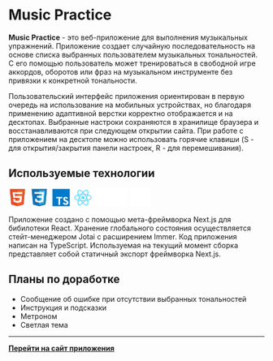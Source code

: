 # Music Practice
**Music Practice** - это веб-приложение для выполнения музыкальных упражнений. Приложение создает случайную последовательность на основе списка выбранных пользователем музыкальных тональностей. С его помощью пользователь может тренироваться в свободной игре аккордов, оборотов или фраз на музыкальном инструменте без привязки к конкретной тональности.

Пользовательский интерфейс приложения ориентирован в первую очередь на использование на мобильных устройствах, но благодаря применению адаптивной верстки корректно отображается и на десктопах. Выбранные настроки сохраняются в хранилище браузера и восстанавливаются при следующем открытии сайта. При работе с приложением на десктопе можно использовать горячие клавиши (S - для открытия/закрытия панели настроек, R - для перемешивания).

## Используемые технологии
<div>
  <img src="https://github.com/devicons/devicon/blob/master/icons/html5/html5-original.svg" title="HTML5" alt="HTML5" width="35" height="35"/>&nbsp;
  <img src="https://github.com/devicons/devicon/blob/master/icons/css3/css3-original.svg" title="CSS3" alt="CSS3" width="35" height="35"/>&nbsp;
  <img src="https://github.com/devicons/devicon/blob/master/icons/typescript/typescript-original.svg" title="TypeScript" alt="TypeScript" width="35" height="35"/>&nbsp;
  <img src="https://github.com/devicons/devicon/blob/master/icons/react/react-original.svg" title="React" alt="React" width="35" height="35"/>&nbsp;
  <img src="https://github.com/keepitdown/keepitdown/blob/main/next-js-logo.svg" title="Next.js" alt="Next.js" width="60" height="35"/>&nbsp;
  <img src="https://github.com/keepitdown/keepitdown/blob/main/jotai-logo.svg" title="Jotai" alt="Jotai" width="40" height="35" />&nbsp;
</div>

Приложение создано с помощью мета-фреймворка Next.js для бибилотеки React. Хранение глобального состояния осуществляется стейт-менеджером Jotai с расширением Immer. Код приложения написан на TypeScript. Используемая на текущий момент сборка представляет собой статичный экспорт фреймворка Next.js.

## Планы по доработке
* Сообщение об ошибке при отсутствии выбранных тональностей
* Инструкция и подсказки
* Метроном
* Светлая тема
---
**[Перейти на сайт приложения](https://musicpractice.space/)**